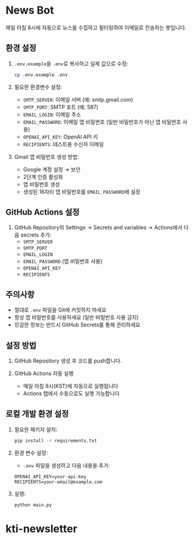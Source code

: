 # News Bot

매일 아침 8시에 자동으로 뉴스를 수집하고 필터링하여 이메일로 전송하는 봇입니다.

## 환경 설정

1. `.env.example`을 `.env`로 복사하고 실제 값으로 수정:

   ```bash
   cp .env.example .env
   ```

2. 필요한 환경변수 설정:

   - `SMTP_SERVER`: 이메일 서버 (예: smtp.gmail.com)
   - `SMTP_PORT`: SMTP 포트 (예: 587)
   - `EMAIL_LOGIN`: 이메일 주소
   - `EMAIL_PASSWORD`: 이메일 앱 비밀번호 (일반 비밀번호가 아닌 앱 비밀번호 사용)
   - `OPENAI_API_KEY`: OpenAI API 키
   - `RECIPIENTS`: 테스트용 수신자 이메일

3. Gmail 앱 비밀번호 생성 방법:
   - Google 계정 설정 → 보안
   - 2단계 인증 활성화
   - 앱 비밀번호 생성
   - 생성된 16자리 앱 비밀번호를 `EMAIL_PASSWORD`에 설정

## GitHub Actions 설정

1. GitHub Repository의 Settings → Secrets and variables → Actions에서 다음 secrets 추가:
   - `SMTP_SERVER`
   - `SMTP_PORT`
   - `EMAIL_LOGIN`
   - `EMAIL_PASSWORD` (앱 비밀번호 사용)
   - `OPENAI_API_KEY`
   - `RECIPIENTS`

## 주의사항

- 절대로 `.env` 파일을 Git에 커밋하지 마세요
- 항상 앱 비밀번호를 사용하세요 (일반 비밀번호 사용 금지)
- 민감한 정보는 반드시 GitHub Secrets를 통해 관리하세요

## 설정 방법

1. GitHub Repository 생성 후 코드를 push합니다.

2. GitHub Actions 자동 실행
   - 매일 아침 8시(KST)에 자동으로 실행됩니다
   - Actions 탭에서 수동으로도 실행 가능합니다

## 로컬 개발 환경 설정

1. 필요한 패키지 설치:

   ```bash
   pip install -r requirements.txt
   ```

2. 환경 변수 설정:

   - `.env` 파일을 생성하고 다음 내용을 추가:

   ```
   OPENAI_API_KEY=your-api-key
   RECIPIENTS=your-email@example.com
   ```

3. 실행:
   ```bash
   python main.py
   ```

# kti-newsletter
